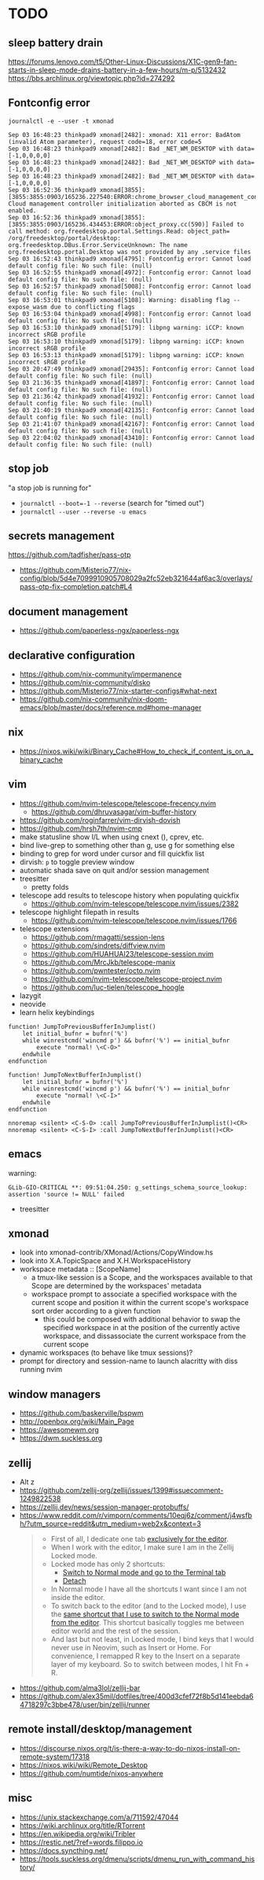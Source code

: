 # TODO

## sleep battery drain
https://forums.lenovo.com/t5/Other-Linux-Discussions/X1C-gen9-fan-starts-in-sleep-mode-drains-battery-in-a-few-hours/m-p/5132432
https://bbs.archlinux.org/viewtopic.php?id=274292

## Fontconfig error

```
journalctl -e --user -t xmonad
```
```
Sep 03 16:48:23 thinkpad9 xmonad[2482]: xmonad: X11 error: BadAtom (invalid Atom parameter), request code=18, error code=5
Sep 03 16:48:23 thinkpad9 xmonad[2482]: Bad _NET_WM_DESKTOP with data=[-1,0,0,0,0]
Sep 03 16:48:23 thinkpad9 xmonad[2482]: Bad _NET_WM_DESKTOP with data=[-1,0,0,0,0]
Sep 03 16:48:23 thinkpad9 xmonad[2482]: Bad _NET_WM_DESKTOP with data=[-1,0,0,0,0]
Sep 03 16:52:36 thinkpad9 xmonad[3855]: [3855:3855:0903/165236.227540:ERROR:chrome_browser_cloud_management_controller.cc(163)] Cloud management controller initialization aborted as CBCM is not enabled.
Sep 03 16:52:36 thinkpad9 xmonad[3855]: [3855:3855:0903/165236.434453:ERROR:object_proxy.cc(590)] Failed to call method: org.freedesktop.portal.Settings.Read: object_path= /org/freedesktop/portal/desktop: org.freedesktop.DBus.Error.ServiceUnknown: The name org.freedesktop.portal.Desktop was not provided by any .service files
Sep 03 16:52:43 thinkpad9 xmonad[4795]: Fontconfig error: Cannot load default config file: No such file: (null)
Sep 03 16:52:55 thinkpad9 xmonad[4972]: Fontconfig error: Cannot load default config file: No such file: (null)
Sep 03 16:52:57 thinkpad9 xmonad[5008]: Fontconfig error: Cannot load default config file: No such file: (null)
Sep 03 16:53:01 thinkpad9 xmonad[5108]: Warning: disabling flag --expose_wasm due to conflicting flags
Sep 03 16:53:04 thinkpad9 xmonad[4998]: Fontconfig error: Cannot load default config file: No such file: (null)
Sep 03 16:53:10 thinkpad9 xmonad[5179]: libpng warning: iCCP: known incorrect sRGB profile
Sep 03 16:53:10 thinkpad9 xmonad[5179]: libpng warning: iCCP: known incorrect sRGB profile
Sep 03 16:53:13 thinkpad9 xmonad[5179]: libpng warning: iCCP: known incorrect sRGB profile
Sep 03 20:47:49 thinkpad9 xmonad[29435]: Fontconfig error: Cannot load default config file: No such file: (null)
Sep 03 21:36:35 thinkpad9 xmonad[41897]: Fontconfig error: Cannot load default config file: No such file: (null)
Sep 03 21:36:42 thinkpad9 xmonad[41932]: Fontconfig error: Cannot load default config file: No such file: (null)
Sep 03 21:40:19 thinkpad9 xmonad[42135]: Fontconfig error: Cannot load default config file: No such file: (null)
Sep 03 21:41:07 thinkpad9 xmonad[42167]: Fontconfig error: Cannot load default config file: No such file: (null)
Sep 03 22:04:02 thinkpad9 xmonad[43410]: Fontconfig error: Cannot load default config file: No such file: (null)
```

## stop job

"a stop job is running for"
- `journalctl --boot=-1 --reverse` (search for "timed out")
- `journalctl --user --reverse -u emacs`

## secrets management

https://github.com/tadfisher/pass-otp
- https://github.com/Misterio77/nix-config/blob/5d4e7099910905708029a2fc52eb321644af6ac3/overlays/pass-otp-fix-completion.patch#L4

## document management

- https://github.com/paperless-ngx/paperless-ngx

## declarative configuration

- https://github.com/nix-community/impermanence
- https://github.com/nix-community/disko
- https://github.com/Misterio77/nix-starter-configs#what-next
- https://github.com/nix-community/nix-doom-emacs/blob/master/docs/reference.md#home-manager

## nix

- https://nixos.wiki/wiki/Binary_Cache#How_to_check_if_content_is_on_a_binary_cache

## vim

- https://github.com/nvim-telescope/telescope-frecency.nvim
  - https://github.com/dhruvasagar/vim-buffer-history
- https://github.com/roginfarrer/vim-dirvish-dovish
- https://github.com/hrsh7th/nvim-cmp
- make statusline show l/L when using cnext (<M-n>), cprev, etc.
- bind live-grep to something other than g<Space>, use g<Space> for something else
- binding to grep for word under cursor and fill quickfix list
- dirvish: `p` to toggle preview window
- automatic shada save on quit and/or session management
- treesitter
  - pretty folds
- telescope add results to telescope history when populating quickfix
  - https://github.com/nvim-telescope/telescope.nvim/issues/2382
- telescope highlight filepath in results
  - https://github.com/nvim-telescope/telescope.nvim/issues/1766
- telescope extensions
  - https://github.com/rmagatti/session-lens
  - https://github.com/sindrets/diffview.nvim
  - https://github.com/HUAHUAI23/telescope-session.nvim
  - https://github.com/MrcJkb/telescope-manix
  - https://github.com/pwntester/octo.nvim
  - https://github.com/nvim-telescope/telescope-project.nvim
  - https://github.com/luc-tielen/telescope_hoogle
- lazygit
- neovide
- learn helix keybindings

```vim
function! JumpToPreviousBufferInJumplist()
    let initial_bufnr = bufnr('%')
    while winrestcmd('wincmd p') && bufnr('%') == initial_bufnr
        execute "normal! \<C-O>"
    endwhile
endfunction

function! JumpToNextBufferInJumplist()
    let initial_bufnr = bufnr('%')
    while winrestcmd('wincmd p') && bufnr('%') == initial_bufnr
        execute "normal! \<C-I>"
    endwhile
endfunction

nnoremap <silent> <C-S-O> :call JumpToPreviousBufferInJumplist()<CR>
nnoremap <silent> <C-S-I> :call JumpToNextBufferInJumplist()<CR>
```

## emacs

warning:
```
GLib-GIO-CRITICAL **: 09:51:04.250: g_settings_schema_source_lookup: assertion 'source != NULL' failed
```
- treesitter

## xmonad
- look into xmonad-contrib/XMonad/Actions/CopyWindow.hs
- look into X.A.TopicSpace and X.H.WorkspaceHistory
- workspace metadata :: [ScopeName]
  - a tmux-like session is a Scope, and the workspaces available to that Scope are determined by the workspaces' metadata
  - workspace prompt to associate a specified workspace with the current scope and position it within the current scope's workspace sort order according to a given function
    - this could be composed with additional behavior to swap the specified workspace in at the position of the currently active workspace, and dissassociate the current workspace from the current scope
- dynamic workspaces (to behave like tmux sessions)?
- prompt for directory and session-name to launch alacritty with diss running nvim

## window managers

- https://github.com/baskerville/bspwm
- http://openbox.org/wiki/Main_Page
- https://awesomewm.org
- https://dwm.suckless.org

## zellij

- Alt z
- https://github.com/zellij-org/zellij/issues/1399#issuecomment-1249822538
- https://zellij.dev/news/session-manager-protobuffs/
- https://www.reddit.com/r/vimporn/comments/10eqj6z/comment/j4wsfbh/?utm_source=reddit&utm_medium=web2x&context=3
  > * First of all, I dedicate one tab [exclusively for the editor](https://github.com/alex35mil/dotfiles/blob/597a5eda06960041224f56b1fd5cf07b0798005e/user/cfg/zellij/layouts/editor.kdl#L10-L12).
  > * When I work with the editor, I make sure I am in the Zellij Locked mode.
  > * Locked mode has only 2 shortcuts:
  >   * [Switch to Normal mode and go to the Terminal tab](https://github.com/alex35mil/dotfiles/blob/597a5eda06960041224f56b1fd5cf07b0798005e/user/cfg/zellij/layouts/editor.kdl#L21)
  >   * [Detach](https://github.com/alex35mil/dotfiles/blob/597a5eda06960041224f56b1fd5cf07b0798005e/user/cfg/zellij/config.kdl#L3)
  > * In Normal mode I have all the shortcuts I want since I am not inside the editor.
  > * To switch back to the editor (and to the Locked mode), I use the [same shortcut that I use to switch to the Normal mode from the editor](https://github.com/alex35mil/dotfiles/blob/597a5eda06960041224f56b1fd5cf07b0798005e/user/cfg/zellij/layouts/editor.kdl#L25). This shortcut basically toggles me between editor world and the rest of the session.
  > * And last but not least, in Locked mode, I bind keys that I would never use in Neovim, such as Insert or Home. For convenience, I remapped R key to the Insert on a separate layer of my keyboard. So to switch between modes, I hit Fn + R.
- https://github.com/alma3lol/zellij-bar
- https://github.com/alex35mil/dotfiles/tree/400d3cfef72f8b5d141eebda64718297c3bbe478/user/bin/zellij/runner

## remote install/desktop/management

- https://discourse.nixos.org/t/is-there-a-way-to-do-nixos-install-on-remote-system/17318
- https://nixos.wiki/wiki/Remote_Desktop
- https://github.com/numtide/nixos-anywhere

## misc

- https://unix.stackexchange.com/a/711592/47044
- https://wiki.archlinux.org/title/RTorrent
- https://en.wikipedia.org/wiki/Tribler
- https://restic.net/?ref=words.filippo.io
- https://docs.syncthing.net/
- https://tools.suckless.org/dmenu/scripts/dmenu_run_with_command_history/
